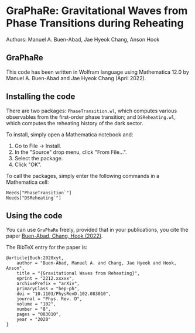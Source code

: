 GraPhaRe: Gravitational Waves from Phase Transitions during Reheating
==============================================

Authors: Manuel A. Buen-Abad, Jae Hyeok Chang, Anson Hook

GraPhaRe
-----------------------------------

This code has been written in Wolfram language using Mathematica 12.0 by Manuel A. Buen-Abad and Jae Hyeok Chang (April 2022).



Installing the code
--------------

There are two packages: `PhaseTransition.wl`, which computes various observables from the first-order phase transition; and `DSReheating.wl`, which computes the reheating history of the dark sector.

To install, simply open a Mathematica notebook and:

1. Go to File -> Install.
2. In the "Source" drop menu, click "From File...".
3. Select the package.
4. Click "OK".


To call the packages, simply enter the following commands in a Mathematica cell:

    Needs["PhaseTransition`"]
    Needs["DSReheating`"]


Using the code
--------------

You can use `GraPhaRe` freely, provided that in your publications, you cite the paper [Buen-Abad, Chang, Hook (2022)](https://arxiv.org/abs/2212.xxxxx).

The BibTeX entry for the paper is:

    @article{Buch:2020xyt,
		author = "Buen-Abad, Manuel A. and Chang, Jae Hyeok and Hook, Anson",
		title = "{Gravitational Waves from Reheating}",
		eprint = "2212.xxxxx",
		archivePrefix = "arXiv",
		primaryClass = "hep-ph",
		doi = "10.1103/PhysRevD.102.083010",
		journal = "Phys. Rev. D",
		volume = "102",
		number = "8",
		pages = "083010",
		year = "2020"
	}
